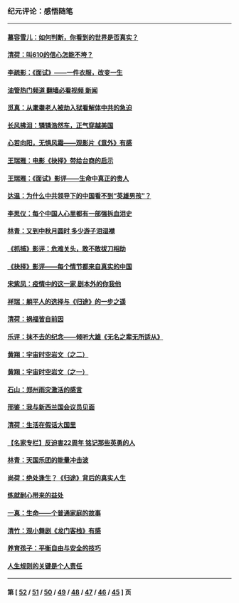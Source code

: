 ### 纪元评论：感悟随笔
---
#### [慕容雪儿：如何判断，你看到的世界是否真实？](../../pages/nsc1035/n13332569.md?10290330) 
#### [清荷：叫610的信心怎能不垮？](../../pages/nsc1035/n13304848.md?10290330) 
#### [李疏影：《面试》——一件衣服，改变一生](../../pages/nsc1035/n13292494.md?10290330) 
#### [油管热门频道 翻墙必看视频 新闻](ok?10290330)
#### [觅真：从耄耋老人被劫入狱看解体中共的急迫](../../pages/nsc1035/n13284545.md?10290330) 
#### [长风拂泪：辚辚浩然车，正气穿越美国](../../pages/nsc1035/n13284280.md?10290330) 
#### [心若向阳，无惧风霜——观影片《意外》有感](../../pages/nsc1035/n13275318.md?10290330) 
#### [王瑞雅：电影《抉择》带给台商的启示](../../pages/nsc1035/n13274064.md?10290330) 
#### [王瑞雅：《面试》影评——生命中真正的贵人](../../pages/nsc1035/n13260528.md?10290330) 
#### [达温：为什么中共领导下的中国看不到“英雄男孩”？](../../pages/nsc1035/n13257099.md?10290330) 
#### [李思仪：每个中国人心里都有一部强拆血泪史](../../pages/nsc1035/n13249632.md?10290330) 
#### [林青：又到中秋月圆时 多少游子泪湿襟](../../pages/nsc1035/n13245916.md?10290330) 
#### [《抓捕》影评：危难关头，敢不敢拔刀相助](../../pages/nsc1035/n13244251.md?10290330) 
#### [《抉择》影评——每个情节都来自真实的中国](../../pages/nsc1035/n13242564.md?10290330) 
#### [宋紫凤：疫情中的这一家 剧本外的你我他](../../pages/nsc1035/n13242358.md?10290330) 
#### [祥瑞：躺平人的选择与《归途》的一步之遥](../../pages/nsc1035/n13213201.md?10290330) 
#### [清荷：祸福皆自前因](../../pages/nsc1035/n13213177.md?10290330) 
#### [乐评：抹不去的纪念——倾听大雄《无名之辈无所适从》](../../pages/nsc1035/n13163359.md?10290330) 
#### [黄翔：宇宙时空岩文（之二）](../../pages/nsc1035/n13141116.md?10290330) 
#### [黄翔：宇宙时空岩文（之一）](../../pages/nsc1035/n13140355.md?10290330) 
#### [石山：郑州雨灾激活的感言](../../pages/nsc1035/n13135372.md?10290330) 
#### [邢鉴：我与新西兰国会议员见面](../../pages/nsc1035/n13111626.md?10290330) 
#### [清荷：生活在假话大国里](../../pages/nsc1035/n13103916.md?10290330) 
#### [【名家专栏】反迫害22周年 铭记那些英勇的人](../../pages/nsc1035/n13102771.md?10290330) 
#### [林青：天国乐团的能量冲击波](../../pages/nsc1035/n13099634.md?10290330) 
#### [尚荷：绝处逢生？《归途》背后的真实人生](../../pages/nsc1035/n13099470.md?10290330) 
#### [练就耐心带来的益处](../../pages/nsc1035/n13081876.md?10290330) 
#### [一真：生命——个普通家庭的故事](../../pages/nsc1035/n13075782.md?10290330) 
#### [清竹：观小舞剧《龙门客栈》有感](../../pages/nsc1035/n13069850.md?10290330) 
#### [养育孩子：平衡自由与安全的技巧](../../pages/nsc1035/n13054510.md?10290330) 
#### [人生规则的关键是个人责任](../../pages/nsc1035/n13053252.md?10290330) 

---
#### 第 [ [52](./52.md?10290330) / [51](./51.md?10290330) / [50](./50.md?10290330) / [49](./49.md?10290330) / [48](./48.md?10290330) / [47](./47.md?10290330) / [46](./46.md?10290330) / [45](./45.md?10290330) ] 页
